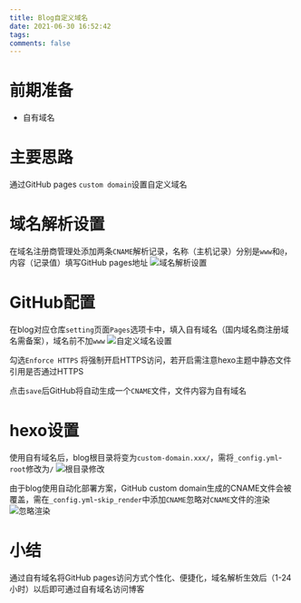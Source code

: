 ```yaml
---
title: Blog自定义域名
date: 2021-06-30 16:52:42
tags:
comments: false
---
```


# 前期准备
* 自有域名

# 主要思路
通过GitHub pages `custom domain`设置自定义域名
<!--more-->

# 域名解析设置
在域名注册商管理处添加两条`CNAME`解析记录，名称（主机记录）分别是`www`和`@`，内容（记录值）填写GitHub pages地址
![域名解析设置](https://cdn.jsdelivr.net/gh/Lusk-Liu/GitHub-hosting@main/blog/img20210701113244.png)

# GitHub配置
在blog对应仓库`setting`页面`Pages`选项卡中，填入自有域名（国内域名商注册域名需备案），域名前不加`www`
![自定义域名设置](https://cdn.jsdelivr.net/gh/Lusk-Liu/GitHub-hosting@main/blog/img20210701111728.png)

勾选`Enforce HTTPS` 将强制开启HTTPS访问，若开启需注意hexo主题中静态文件引用是否通过HTTPS

点击`save`后GitHub将自动生成一个`CNAME`文件，文件内容为自有域名

# hexo设置
使用自有域名后，blog根目录将变为`custom-domain.xxx/`，需将`_config.yml`-`root`修改为`/`
![根目录修改](https://cdn.jsdelivr.net/gh/Lusk-Liu/GitHub-hosting@main/blog/img20210701114913.png)

由于blog使用自动化部署方案，GitHub custom domain生成的CNAME文件会被覆盖，需在`_config.yml`-`skip_render`中添加`CNAME`忽略对`CNAME`文件的渲染
![忽略渲染](https://cdn.jsdelivr.net/gh/Lusk-Liu/GitHub-hosting@main/blog/img20210701113914.png)

# 小结
通过自有域名将GitHub pages访问方式个性化、便捷化，域名解析生效后（1-24小时）以后即可通过自有域名访问博客

